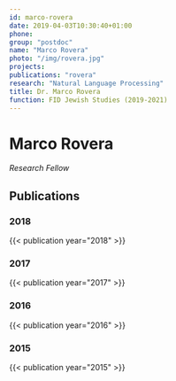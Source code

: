 ```yaml
---
id: marco-rovera
date: 2019-04-03T10:30:40+01:00
phone: 
group: "postdoc"
name: "Marco Rovera"
photo: "/img/rovera.jpg" 
projects:
publications: "rovera"
research: "Natural Language Processing"
title: Dr. Marco Rovera
function: FID Jewish Studies (2019-2021)
---
```


# Marco Rovera

*Research Fellow*

## Publications
### 2018
{{< publication year="2018" >}}
### 2017
{{< publication year="2017" >}}
### 2016
{{< publication year="2016" >}}
### 2015
{{< publication year="2015" >}}
